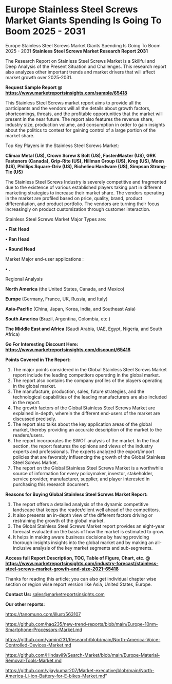 # Europe Stainless Steel Screws Market Giants Spending Is Going To Boom 2025 - 2031
Europe Stainless Steel Screws Market Giants Spending Is Going To Boom 2025 - 2031
<strong>Stainless Steel Screws Market Research Report 2031</strong>

The Research Report on Stainless Steel Screws Market is a Skillful and Deep Analysis of the Present Situation and Challenges. This research report also analyzes other important trends and market drivers that will affect market growth over 2025-2031.

<strong>Request Sample Report @ <a href=https://www.marketreportsinsights.com/sample/65418>https://www.marketreportsinsights.com/sample/65418</a></strong>

This Stainless Steel Screws market report aims to provide all the participants and the vendors will all the details about growth factors, shortcomings, threats, and the profitable opportunities that the market will present in the near future. The report also features the revenue share, industry size, production volume, and consumption in order to gain insights about the politics to contest for gaining control of a large portion of the market share.

Top Key Players in the Stainless Steel Screws Market:

<strong>Climax Metal (US), Crown Screw & Bolt (US), FastenMaster (US), GRK Fasteners (Canada), Grip-Rite (US), Hillman Group (US), Kreg (US), Moen (US), Phillips Square-Driv (US), Richelieu Hardware (US), Simpson Strong-Tie (US)</strong>

The Stainless Steel Screws Industry is severely competitive and fragmented due to the existence of various established players taking part in different marketing strategies to increase their market share. The vendors operating in the market are profiled based on price, quality, brand, product differentiation, and product portfolio. The vendors are turning their focus increasingly on product customization through customer interaction.

Stainless Steel Screws Market Major Types are:

<strong>• Flat Head

• Pan Head

• Round Head</strong>

Market Major end-user applications :

<strong>• .</strong>

Regional Analysis

</u><strong><b>North America</b></strong> (the United States, Canada, and Mexico)

<strong><b>Europe </b></strong>(Germany, France, UK, Russia, and Italy)

<strong><b>Asia-Pacific</b></strong> (China, Japan, Korea, India, and Southeast Asia)

<strong><b>South America</b></strong> (Brazil, Argentina, Colombia, etc.)

<strong><b>The Middle East and Africa</b></strong> (Saudi Arabia, UAE, Egypt, Nigeria, and South Africa)

<strong>Go For Interesting Discount Here: <a href=https://www.marketreportsinsights.com/discount/65418>https://www.marketreportsinsights.com/discount/65418</a></strong>

<strong>Points Covered in The Report:</strong>
<ol>
  <li>The major points considered in the Global Stainless Steel Screws Market report include the leading competitors operating in the global market.</li>
  <li>The report also contains the company profiles of the players operating in the global market.</li>
  <li>The manufacture, production, sales, future strategies, and the technological capabilities of the leading manufacturers are also included in the report.</li>
  <li>The growth factors of the Global Stainless Steel Screws Market are explained in-depth, wherein the different end-users of the market are discussed precisely.</li>
  <li>The report also talks about the key application areas of the global market, thereby providing an accurate description of the market to the readers/users.</li>
  <li>The report incorporates the SWOT analysis of the market. In the final section, the report features the opinions and views of the industry experts and professionals. The experts analyzed the export/import policies that are favorably influencing the growth of the Global Stainless Steel Screws Market.</li>
  <li>The report on the Global Stainless Steel Screws Market is a worthwhile source of information for every policymaker, investor, stakeholder, service provider, manufacturer, supplier, and player interested in purchasing this research document.</li>
</ol>
<strong>Reasons for Buying Global Stainless Steel Screws Market Report:</strong>

<ol>
  <li>The report offers a detailed analysis of the dynamic competitive landscape that keeps the reader/client well ahead of the competitors.</li>
  <li>It also presents an in-depth view of the different factors driving or restraining the growth of the global market.</li>
  <li>The Global Stainless Steel Screws Market report provides an eight-year forecast evaluated on the basis of how the market is estimated to grow.</li>
  <li>It helps in making aware business decisions by having providing thorough insights insights into the global market and by making an all-inclusive analysis of the key market segments and sub-segments.</li>
</ol>
<strong>Access full Report Description, TOC, Table of Figure, Chart, etc. @ <a href=https://www.marketreportsinsights.com/industry-forecast/stainless-steel-screws-market-growth-and-size-2021-65418>https://www.marketreportsinsights.com/industry-forecast/stainless-steel-screws-market-growth-and-size-2021-65418</a></strong>


Thanks for reading this article; you can also get individual chapter wise section or region wise report version like Asia, United States, Europe.

<strong>Contact Us:</strong>
sales@marketreportsinsights.com

<strong>Our other reports:</strong>

<a href=https://tanomuno.com/illust/563107>https://tanomuno.com/illust/563107</a>

<a href=https://github.com/haq235/new-trend-reports/blob/main/Europe-10nm-Smartphone-Processors-Market.md>https://github.com/haq235/new-trend-reports/blob/main/Europe-10nm-Smartphone-Processors-Market.md</a>

<a href=https://github.com/yamini231/Research/blob/main/North-America-Voice-Controlled-Devices-Market.md>https://github.com/yamini231/Research/blob/main/North-America-Voice-Controlled-Devices-Market.md</a>

<a href=https://github.com/Hindavii9/Search-Market/blob/main/Europe-Material-Removal-Tools-Market.md>https://github.com/Hindavii9/Search-Market/blob/main/Europe-Material-Removal-Tools-Market.md</a>

<a href=https://github.com/vijaykumar207/Market-executive/blob/main/North-America-Li-ion-Battery-for-E-bikes-Market.md>https://github.com/vijaykumar207/Market-executive/blob/main/North-America-Li-ion-Battery-for-E-bikes-Market.md</a>"
